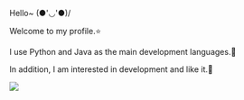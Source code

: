 Hello~ (●'◡'●)/

Welcome to my profile.⭐ 

I use Python and Java as the main development languages.🛫 

In addition, I am interested in development and like it.🌈


<img src="https://img.shields.io/badge/Android-3DDC84?style=flat-square&logo=Android&logoColor=white"/>
